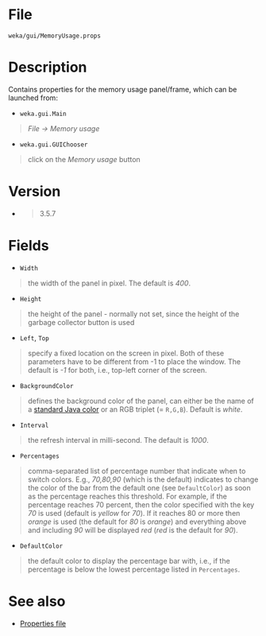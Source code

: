 

# File
`weka/gui/MemoryUsage.props`

# Description
Contains properties for the memory usage panel/frame, which can be launched from:

* `weka.gui.Main`
> *File -> Memory usage*
* `weka.gui.GUIChooser`
> click on the *Memory usage* button

# Version
* > 3.5.7

# Fields
* `Width`
> the width of the panel in pixel. The default is *400*.
* `Height`
> the height of the panel - normally not set, since the height of the garbage collector button is used
* `Left`, `Top`
> specify a fixed location on the screen in pixel. Both of these parameters have to be different from -1 to place the window. The default is *-1* for both, i.e., top-left corner of the screen.
* `BackgroundColor`
> defines the background color of the panel, can either be the name of a [standard Java color](https://docs.oracle.com/javase/7/docs/api/java/awt/Color.html) or an RGB triplet (= `R,G,B`). Default is *white*.
* `Interval`
> the refresh interval in milli-second. The default is *1000*.
* `Percentages`
> comma-separated list of percentage number that indicate when to switch colors. E.g., *70,80,90* (which is the default) indicates to change the color of the bar from the default one (see `DefaultColor`) as soon as the percentage reaches this threshold. For example, if the percentage reaches 70 percent, then the color specified with the key *70* is used (default is *yellow* for *70*). If it reaches 80 or more then *orange* is used (the default for *80* is *orange*) and everything above and including *90* will be displayed *red* (*red* is the default for *90*).
* `DefaultColor`
> the default color to display the percentage bar with, i.e., if the percentage is below the lowest percentage listed in `Percentages`.

# See also
* [Properties file](properties_file.md)
